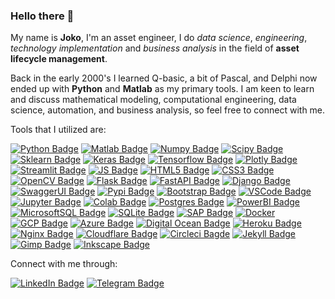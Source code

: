 ### Hello there 👋

My name is **Joko**, I'm an asset engineer, I do _data science_, _engineering_, _technology implementation_ and _business analysis_ in the field of **asset lifecycle management**.

Back in the early 2000's I learned Q-basic, a bit of Pascal, and Delphi now ended up with **Python** and **Matlab** as my primary tools. I am keen to learn and discuss mathematical modeling, computational engineering, data science, automation, and business analysis, so feel free to connect with me.

Tools that I utilized are:

[![Python Badge](https://img.shields.io/badge/Python-FFD43B?style=for-the-badge&logo=python&logoColor=blue)](https://www.python.org/)
[![Matlab Badge](https://img.shields.io/badge/Matlab-FFFFFF?style=for-the-badge&logo=mathworks&logoColor=0679EA)](https://www.mathworks.com/products/matlab.html)
[![Numpy Badge](https://img.shields.io/badge/Numpy-777BB4?style=for-the-badge&logo=numpy&logoColor=white)](https://numpy.org/)
[![Scipy Badge](https://img.shields.io/badge/SciPy-654FF0?style=for-the-badge&logo=SciPy&logoColor=white)](https://scipy.org/)
[![Sklearn Badge](https://img.shields.io/badge/scikit_learn-F7931E?style=for-the-badge&logo=scikit-learn&logoColor=white)](https://scikit-learn.org/)
[![Keras Badge](https://img.shields.io/badge/Keras-D00000?style=for-the-badge&logo=Keras&logoColor=white)](https://keras.io/)
[![Tensorflow Badge](https://img.shields.io/badge/TensorFlow-FF6F00?style=for-the-badge&logo=TensorFlow&logoColor=white)](https://www.tensorflow.org/)
[![Plotly Badge](https://img.shields.io/badge/Plotly-239120?style=for-the-badge&logo=plotly&logoColor=white)](https://plotly.com/)
[![Streamlit Badge](https://img.shields.io/badge/Streamlit-FF4B4B?style=for-the-badge&logo=Streamlit&logoColor=white)](https://streamlit.io/)
[![JS Badge](https://img.shields.io/badge/JavaScript-323330?style=for-the-badge&logo=javascript&logoColor=F7DF1E)](https://www.javascript.com/)
[![HTML5 Badge](https://img.shields.io/badge/HTML5-E34F26?style=for-the-badge&logo=html5&logoColor=white)](https://en.wikipedia.org/wiki/HTML5)
[![CSS3 Badge](https://img.shields.io/badge/CSS3-1572B6?style=for-the-badge&logo=css3&logoColor=white)](https://en.wikipedia.org/wiki/CSS)
[![OpenCV Badge](https://img.shields.io/badge/OpenCV-27338e?style=for-the-badge&logo=OpenCV&logoColor=white)](https://opencv.org/)
[![Flask Badge](https://img.shields.io/badge/Flask-000000?style=for-the-badge&logo=flask&logoColor=white)](https://flask.palletsprojects.com/)
[![FastAPI Badge](https://img.shields.io/badge/fastapi-109989?style=for-the-badge&logo=FASTAPI&logoColor=white)](https://fastapi.tiangolo.com/)
[![Django Badge](https://img.shields.io/badge/Django-092E20?style=for-the-badge&logo=django&logoColor=green)](https://www.djangoproject.com/)
[![SwaggerUI Badge](https://img.shields.io/badge/Swagger-85EA2D?style=for-the-badge&logo=Swagger&logoColor=white)](https://swagger.io/)
[![Pypi Badge](https://img.shields.io/badge/pypi-3775A9?style=for-the-badge&logo=pypi&logoColor=white)](https://pypi.org/)
[![Bootstrap Badge](https://img.shields.io/badge/Bootstrap-563D7C?style=for-the-badge&logo=bootstrap&logoColor=white)](https://getbootstrap.com/)
[![VSCode Badge](	https://img.shields.io/badge/VSCode-0078D4?style=for-the-badge&logo=visual%20studio%20code&logoColor=white)](https://code.visualstudio.com/)
[![Jupyter Badge](https://img.shields.io/badge/Jupyter-F37626.svg?&style=for-the-badge&logo=Jupyter&logoColor=white)](https://jupyter.org/)
[![Colab Badge](https://img.shields.io/badge/Colab-F9AB00?style=for-the-badge&logo=googlecolab&color=525252)](https://colab.research.google.com/)
[![Postgres Badge](	https://img.shields.io/badge/PostgreSQL-316192?style=for-the-badge&logo=postgresql&logoColor=white)](https://www.postgresql.org/)
[![PowerBI Badge](https://img.shields.io/badge/PowerBI-F2C811?style=for-the-badge&logo=Power%20BI&logoColor=white)](https://powerbi.microsoft.com/en-us/)
[![MicrosoftSQL Badge](https://img.shields.io/badge/Microsoft%20SQL%20Server-CC2927?style=for-the-badge&logo=microsoft%20sql%20server&logoColor=white)](https://www.microsoft.com/en-us/sql-server/sql-server-downloads)
[![SQLite Badge](	https://img.shields.io/badge/SQLite-07405E?style=for-the-badge&logo=sqlite&logoColor=white)](https://www.sqlite.org/)
[![SAP Badge](https://img.shields.io/badge/SAP-0FAAFF?style=for-the-badge&logo=sap&logoColor=white)](https://www.sap.com/)
[![Docker](https://img.shields.io/badge/docker-%230db7ed.svg?style=for-the-badge&logo=docker&logoColor=white)](https://www.docker.com/)
[![GCP Badge](https://img.shields.io/badge/Google_Cloud-4285F4?style=for-the-badge&logo=google-cloud&logoColor=white)](https://cloud.google.com/)
[![Azure Badge](https://img.shields.io/badge/microsoft%20azure-0089D6?style=for-the-badge&logo=microsoft-azure&logoColor=white)](https://azure.microsoft.com/)
[![Digital Ocean Badge](https://img.shields.io/badge/Digital_Ocean-0080FF?style=for-the-badge&logo=DigitalOcean&logoColor=white)](https://www.digitalocean.com/)
[![Heroku Badge](https://img.shields.io/badge/Heroku-430098?style=for-the-badge&logo=heroku&logoColor=white)](https://www.heroku.com/)
[![Nginx Badge](https://img.shields.io/badge/Nginx-009639?style=for-the-badge&logo=nginx&logoColor=white)](https://www.nginx.com/)
[![Cloudflare Badge](https://img.shields.io/badge/Cloudflare-F38020?style=for-the-badge&logo=Cloudflare&logoColor=white)](https://www.cloudflare.com/)
[![Circleci Bagde](https://img.shields.io/badge/circleci-343434?style=for-the-badge&logo=circleci&logoColor=white)](https://circleci.com/)
[![Jekyll Badge](https://img.shields.io/badge/Jekyll-CC0000?style=for-the-badge&logo=Jekyll&logoColor=white)](https://jekyllrb.com/)
[![Gimp Badge](https://img.shields.io/badge/gimp-5C5543?style=for-the-badge&logo=gimp&logoColor=white)](https://www.gimp.org/)
[![Inkscape Badge](	https://img.shields.io/badge/Inkscape-000000?style=for-the-badge&logo=Inkscape&logoColor=white)](https://inkscape.org/id/)

Connect with me through:

[![LinkedIn Badge](https://img.shields.io/badge/LinkedIn-0077B5?style=for-the-badge&logo=linkedin&logoColor=white)](https://linkedin.com/in/jpawitro)
[![Telegram Badge](https://img.shields.io/badge/Telegram-2CA5E0?style=for-the-badge&logo=telegram&logoColor=white)](https://t.me/pakjoko_bot)
